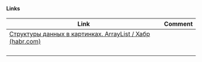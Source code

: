 

#### Links
| Link                                                                                            | Comment |
| ----------------------------------------------------------------------------------------------- | ------- |
| [Структуры данных в картинках. ArrayList / Хабр (habr.com)](https://habr.com/ru/articles/128269/) |         |
|  |         |
|                                                                                                 |         |
|                                                                                                 |         |
|                                                                                                 |         |



